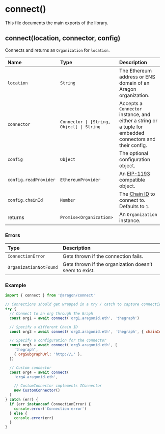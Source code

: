 # connect\(\)

This file documents the main exports of the library.

## connect\(location, connector, config\)

Connects and returns an `Organization` for `location`.

| Name                  | Type                                      | Description                                                                                              |
| :-------------------- | :---------------------------------------- | :------------------------------------------------------------------------------------------------------- |
| `location`            | `String`                                  | The Ethereum address or ENS domain of an Aragon organization.                                            |
| `connector`           | `Connector \| [String, Object] \| String` | Accepts a `Connector` instance, and either a string or a tuple for embedded connectors and their config. |
| `config`              | `Object`                                  | The optional configuration object.                                                                       |
| `config.readProvider` | `EthereumProvider`                        | An [EIP-1193](https://eips.ethereum.org/EIPS/eip-1193) compatible object.                                |
| `config.chainId`      | `Number`                                  | The [Chain ID](https://chainid.network/) to connect to. Defaults to `1`.                                 |
| returns               | `Promise<Organization>`                   | An `Organization` instance.                                                                              |

### Errors

| Type                   | Description                                            |
| :--------------------- | :----------------------------------------------------- |
| `ConnectionError`      | Gets thrown if the connection fails.                   |
| `OrganizationNotFound` | Gets thrown if the organization doesn’t seem to exist. |

### Example

```javascript
import { connect } from '@aragon/connect'

// Connections should get wrapped in a try / catch to capture connection errors.
try {
  // Connect to an org through The Graph
  const org1 = await connect('org1.aragonid.eth', 'thegraph')

  // Specify a different Chain ID
  const org3 = await connect('org3.aragonid.eth', 'thegraph', { chainId: 4 })

  // Specify a configuration for the connector
  const org3 = await connect('org3.aragonid.eth', [
    'thegraph',
    { orgSubgraphUrl: 'http://…' },
  ])

  // Custom connector
  const org4 = await connect(
    'org4.aragonid.eth',

    // CustomConnector implements IConnector
    new CustomConnector()
  )
} catch (err) {
  if (err instanceof ConnectionError) {
    console.error('Connection error')
  } else {
    console.error(err)
  }
}
```
